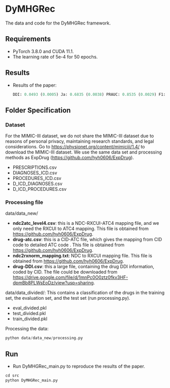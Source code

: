 # DyMHGRec
The data and code for the DyMHGRec framework.
## Requirements
* PyTorch 3.8.0 and CUDA 11.1.
* The learning rate of 5e-4 for 50 epochs.
## Results
* Results of the paper:

  ``` python
  DDI: 0.0493 (0.0005) Ja: 0.6835 (0.0038) PRAUC: 0.8535 (0.0029) F1: 0.7866 (0.0029) 
  ```
## Folder Specification
### Dataset 
  For the MIMIC-III dataset, we do not share the MIMIC-III dataset due to reasons of personal privacy, maintaining research standards, and legal considerations. Go to https://physionet.org/content/mimiciii/1.4/ to download the MIMIC-III dataset. We use the same data set and processing methods as ExpDrug (https://github.com/hyh0606/ExpDrug).
  * PRESCRIPTIONS.csv
  * DIAGNOSES_ICD.csv
  * PROCEDURES_ICD.csv
  * D_ICD_DIAGNOSES.csv
  * D_ICD_PROCEDURES.csv
### Processing file
  data/data_new/
  - **ndc2atc_level4.csv**: this is a NDC-RXCUI-ATC4 mapping file, and we only need the RXCUI to ATC4 mapping. This file is obtained from https://github.com/hyh0606/ExpDrug.
  - **drug-atc.csv**: this is a CID-ATC file, which gives the mapping from CID code to detailed ATC code . This file is obtained from https://github.com/hyh0606/ExpDrug.
  - **ndc2rxnorm_mapping.txt**: NDC to RXCUI mapping file. This file is obtained from https://github.com/hyh0606/ExpDrug.
  - **drug-DDI.csv**: this a large file, containing the drug DDI information, coded by CID. The file could be downloaded from https://drive.google.com/file/d/1mnPc0O0ztz0fkv3HF-dpmBb8PLWsEoDz/view?usp=sharing.
    
  data/data_divided/: This contains a classification of the drugs in the training set, the evaluation set, and the test set (run processing.py).
  * eval_divided.pkl
  * test_divided.pkl
  * train_divided.pkl
  
  Processing the data:
  
  ``` python
  python data/data_new/processing.py
  ```
## Run
  * Run DyMHGRec_main.py to reproduce the results of the paper.
  
  ```python
  cd src
  python DyMHGRec_main.py
  ```
  
  
